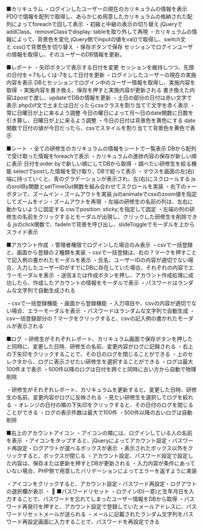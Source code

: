 ■カリキュラム
・ログインしたユーザーの現在のカリキュラムの情報を表示
  PDOで情報を配列で取得し、あらかじめ用意したカリキュラムの格納された配列によってforeachで回して表示
・初級と中級の表示の切り替え
  jQueryでaddClass、removeClassでdisplay: tableを取り外して再現
・カリキュラムの情報によって、背景色を変化
  jQuery側でinputの値をval()で取得し、switch文と.css()で背景色を切り替え
・保存ボタンで保存
  セッションでログインユーザの情報を取得し、そのユーザーのDB情報を更新。

■レポート
・矢印ボタンで表示する日付を変更
  セッションを維持しつつ、先頭の日付を＋7もしくは-7をして日付を更新
・ログインしたユーザーの現在の実施内容を表示
  DBとセッションでログイン中のユーザー情報を取得し、実施内容を取得
・実施内容を書き換え、保存を押すと実施内容が更新される
  書き換えた内容はpostで渡し、updateでDBの情報を更新
・土日の部分の日付は赤い文字で表示
  phpのif文で土または日だったらcssクラスを割り当てて文字を赤く表示
・常に日曜日が上に来るよう調整
  今日の曜日によって月〜日のdate関数に日数を引き算し、日曜日が上に来るよう調整
・今日の日付は背景色を黄色にする
  date関数で日付の値が今日だったら、cssでスタイルを割り当てて背景色を黄色で表示

■シート
・全ての研修生のカリキュラムの情報をシートで一覧表示
  DBから配列で受け取った情報をforeachで表示
・カリキュラムの進捗内容の保存が新しい順に表示
  日付をorder byで新しい順にしてDBから取得
・調べたい研修生を絞る機能
  selectでpostした情報を受け取り、DBで絞って表示
・マウスを画面の左(右)端に持っていくと、青のグラデーションが表示され、左(右)にスクロールする
  jsのsrollBy関数とsetTimeOut関数を組み合わせてスクロールを実装
・右下の＋ーボタンで、ズームイン・ズームアウトを実装
  jsのanimateでcssのzoom値を指定してズームをイン・ズームアウトを再現
・左端の研修生の名前の列は、左右に動かないように固定する
  cssでposition: sticky;を指定して固定
・左端の列の研修生の名前をクリックするとモーダルが出現し、クリックした研修生を削除できる
  jsのclick関数で、fadeInで背景を呼び出し、slideToggleでモーダルを上からスライド表示

■アカウント作成
・管理者権限でログインした場合のみ表示
・csvで一括登録と、画面から登録の２種類を実装
・csvで一括登録は、右の？マークを押すことで記入例の書かれたモーダルを表示
・氏名、ユーザーIDの内容が適切でない場合、入力したユーザーIDがすでにDBに存在していた場合、それぞれの内容でエラーモーダルを表示
・送信または作成ボタンを押し、アカウント作成処理に成功したら、作成したアカウントの情報をモーダルで表示
・パスワードはランダムな文字列で自動生成される

・csvで一括登録機能
・画面から登録機能
・入力項目や、csvの内容が適切でない場合、エラーモーダルを表示
・パスワードはランダムな文字列で自動生成
・csv一括登録部分の？マークをクリックすると、csvの記入例の書かれたモーダルが表示される


■ログ
・研修生がそれぞれレポート、カリキュラム画面で保存ボタンを押したと同時に、変更した日時、研修生の名前、変更内容がログに記録される
・右上の下矢印をクリックすることで、その日のログを閉じることができる
・上のセレクタから、ログに表示させたい研修生を選択することができる
・ログは最大100件まで表示
・500件以降のログは日付を跨ぐと同時に古い方から自動で物理削除

・研修生がそれぞれレポート、カリキュラムを更新すると、変更した日時、研修生の名前、変更内容がログに反映される
・見たい研修生を選択してログを絞れる
・オレンジの日付の隣の下矢印をクリックすると、その日付のログを閉じることができる
・ログの表示件数は最大で100件
・500件以降の古いログは自動削除

■右上のアカウントアイコン
・アイコンの隣には、ログインしている人の名前を表示
・アイコンをタップすると、jQueryによってアカウント設定・パスワード再設定・ログアウトが選べるボックスが表示
・表示されたボックス以外をクリックすると、ボックスが閉じる
・アカウント設定、パスワード設定で設定した内容は、保存または更新を押すとDBが更新される
・入力内容が条件にあっていない場合、PHP側で用意したバリデーションによってエラーを返すように実装

・アイコンをクリックすると、アカウント設定・パスワード再設定・ログアウトの選択欄が表示
・

■パスワードリセット
・ログインID(一意)と生年月日を入力することで、パスワードを忘れてしまったユーザー情報をDBから取得
・パスワード再発行を押すと、アカウント設定で登録していたメールアドレスに、パスワードリセットメールが送られる
・メールに記載されたランダム文字列をパスワード再設定画面に入力することで、パスワードを再設定できる

